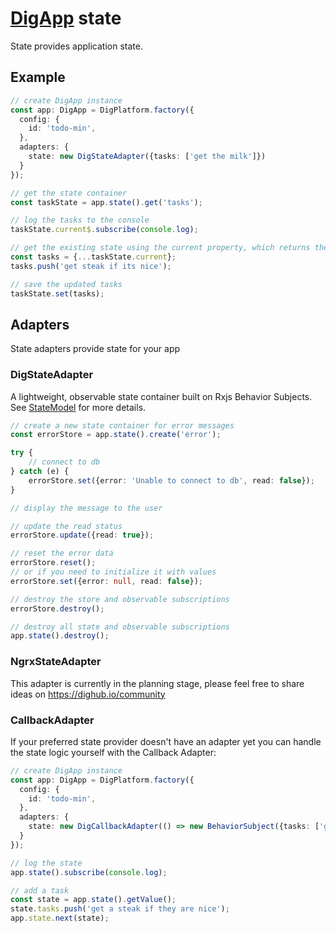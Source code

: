 # [DigApp](../README.md) state

State provides application state. 

## Example

```typescript
// create DigApp instance
const app: DigApp = DigPlatform.factory({
  config: {
    id: 'todo-min',
  },
  adapters: {
    state: new DigStateAdapter({tasks: ['get the milk']})
  }
});

// get the state container
const taskState = app.state().get('tasks');

// log the tasks to the console
taskState.current$.subscribe(console.log);

// get the existing state using the current property, which returns the current static state
const tasks = {...taskState.current};
tasks.push('get steak if its nice');

// save the updated tasks
taskState.set(tasks);
```

## Adapters

State adapters provide state for your app

### DigStateAdapter

A lightweight, observable state container built on Rxjs Behavior Subjects. See [StateModel](docs/api/classes/models/state-model.store.md) for more details.

```typescript
// create a new state container for error messages
const errorStore = app.state().create('error');

try {
    // connect to db
} catch (e) {
    errorStore.set({error: 'Unable to connect to db', read: false});
}

// display the message to the user

// update the read status
errorStore.update({read: true});

// reset the error data
errorStore.reset();
// or if you need to initialize it with values
errorStore.set({error: null, read: false});

// destroy the store and observable subscriptions
errorStore.destroy();

// destroy all state and observable subscriptions
app.state().destroy();
```

### NgrxStateAdapter

This adapter is currently in the planning stage, please feel free to share ideas on https://dighub.io/community

### CallbackAdapter

If your preferred state provider doesn't have an adapter yet you can handle the state logic yourself with the Callback Adapter:

```typescript
// create DigApp instance
const app: DigApp = DigPlatform.factory({
  config: {
    id: 'todo-min',
  },
  adapters: {
    state: new DigCallbackAdapter(() => new BehaviorSubject({tasks: ['get the milk']}))
  }
});

// log the state
app.state().subscribe(console.log);

// add a task
const state = app.state().getValue();
state.tasks.push('get a steak if they are nice');
app.state.next(state);
```


